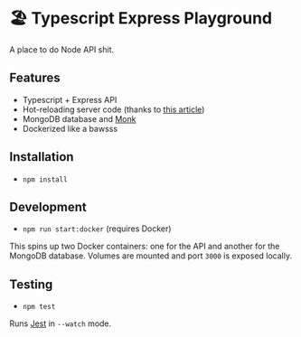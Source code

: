# 🏖 Typescript Express Playground

A place to do Node API shit.

## Features

* Typescript + Express API
* Hot-reloading server code (thanks to [this article](https://codeburst.io/dont-use-nodemon-there-are-better-ways-fc016b50b45e))
* MongoDB database and [Monk](https://github.com/Automattic/monk/)
* Dockerized like a bawsss

## Installation

* `npm install`

## Development

* `npm run start:docker` (requires Docker)

This spins up two Docker containers: one for the API and another for the MongoDB database. Volumes are mounted and port `3000` is exposed locally.

## Testing

* `npm test`

Runs [Jest](https://facebook.github.io/jest/) in `--watch` mode.
